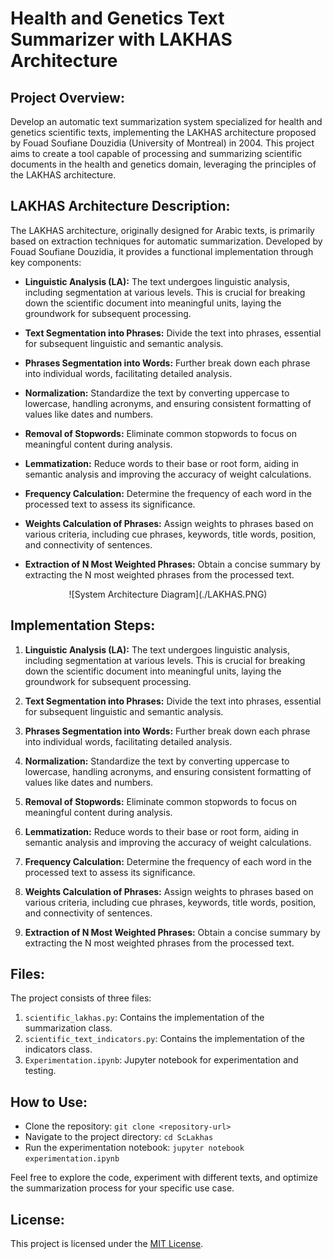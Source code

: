 # Health and Genetics Text Summarizer with LAKHAS Architecture

## Project Overview:

Develop an automatic text summarization system specialized for health and genetics scientific texts, implementing the LAKHAS architecture proposed by Fouad Soufiane Douzidia (University of Montreal) in 2004. This project aims to create a tool capable of processing and summarizing scientific documents in the health and genetics domain, leveraging the principles of the LAKHAS architecture.

## LAKHAS Architecture Description:

The LAKHAS architecture, originally designed for Arabic texts, is primarily based on extraction techniques for automatic summarization. Developed by Fouad Soufiane Douzidia, it provides a functional implementation through key components:

- **Linguistic Analysis (LA):** The text undergoes linguistic analysis, including segmentation at various levels. This is crucial for breaking down the scientific document into meaningful units, laying the groundwork for subsequent processing.

- **Text Segmentation into Phrases:** Divide the text into phrases, essential for subsequent linguistic and semantic analysis.

- **Phrases Segmentation into Words:** Further break down each phrase into individual words, facilitating detailed analysis.

- **Normalization:** Standardize the text by converting uppercase to lowercase, handling acronyms, and ensuring consistent formatting of values like dates and numbers.

- **Removal of Stopwords:** Eliminate common stopwords to focus on meaningful content during analysis.

- **Lemmatization:** Reduce words to their base or root form, aiding in semantic analysis and improving the accuracy of weight calculations.

- **Frequency Calculation:** Determine the frequency of each word in the processed text to assess its significance.

- **Weights Calculation of Phrases:** Assign weights to phrases based on various criteria, including cue phrases, keywords, title words, position, and connectivity of sentences.

- **Extraction of N Most Weighted Phrases:** Obtain a concise summary by extracting the N most weighted phrases from the processed text.

<div align="center">![System Architecture Diagram](./LAKHAS.PNG)</div>

## Implementation Steps:

1. **Linguistic Analysis (LA):** The text undergoes linguistic analysis, including segmentation at various levels. This is crucial for breaking down the scientific document into meaningful units, laying the groundwork for subsequent processing.

2. **Text Segmentation into Phrases:** Divide the text into phrases, essential for subsequent linguistic and semantic analysis.

3. **Phrases Segmentation into Words:** Further break down each phrase into individual words, facilitating detailed analysis.

4. **Normalization:** Standardize the text by converting uppercase to lowercase, handling acronyms, and ensuring consistent formatting of values like dates and numbers.

5. **Removal of Stopwords:** Eliminate common stopwords to focus on meaningful content during analysis.

6. **Lemmatization:** Reduce words to their base or root form, aiding in semantic analysis and improving the accuracy of weight calculations.

7. **Frequency Calculation:** Determine the frequency of each word in the processed text to assess its significance.

8. **Weights Calculation of Phrases:** Assign weights to phrases based on various criteria, including cue phrases, keywords, title words, position, and connectivity of sentences.

9. **Extraction of N Most Weighted Phrases:** Obtain a concise summary by extracting the N most weighted phrases from the processed text.

## Files:

The project consists of three files:
1. `scientific_lakhas.py`: Contains the implementation of the summarization class.
2. `scientific_text_indicators.py`: Contains the implementation of the indicators class.
3. `Experimentation.ipynb`: Jupyter notebook for experimentation and testing.

## How to Use:

- Clone the repository: `git clone <repository-url>`
- Navigate to the project directory: `cd ScLakhas`
- Run the experimentation notebook: `jupyter notebook experimentation.ipynb`

Feel free to explore the code, experiment with different texts, and optimize the summarization process for your specific use case.

## License:

This project is licensed under the [MIT License](./LICENSE).

